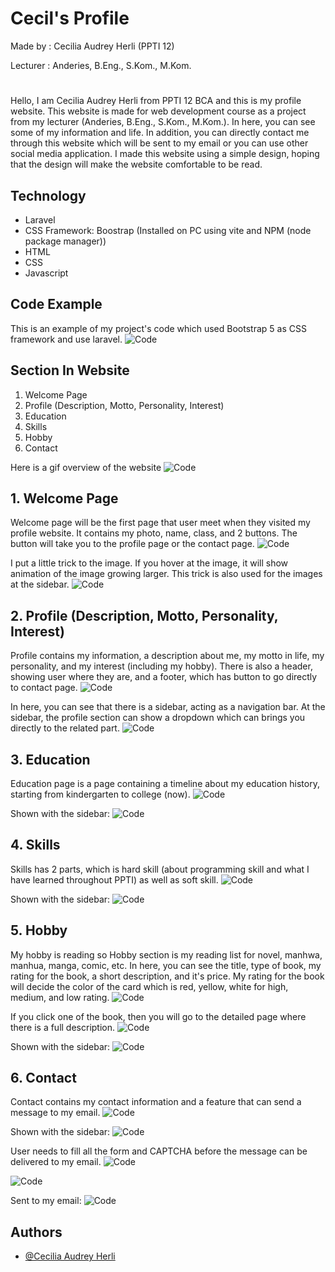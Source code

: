 
# Cecil's Profile
Made by     : Cecilia Audrey Herli (PPTI 12)

Lecturer    : Anderies, B.Eng., S.Kom., M.Kom.
#
Hello, I am Cecilia Audrey Herli from PPTI 12 BCA and this is my profile website. This website is made for web development course as a project from my lecturer (Anderies, B.Eng., S.Kom., M.Kom.). In here, you can see some of my information and life. In addition, you can directly contact me through this website which will be sent to my email or you can use other social media application. I made this website using a simple design, hoping that the design will make the website comfortable to be read.





##  Technology
- Laravel
- CSS Framework: Boostrap (Installed on PC using vite and NPM (node package manager))
- HTML
- CSS
- Javascript


## Code Example
This is an example of my project's code which used Bootstrap 5 as CSS framework and use laravel.
![Code](https://github.com/Caudrey/SL5_webprog/blob/main/WebsiteDocumentation/coding.jpg)


## Section In Website
1. Welcome Page
2. Profile (Description, Motto, Personality, Interest)
3. Education
4. Skills
5. Hobby
6. Contact

Here is a gif overview of the website
![Code](https://github.com/Caudrey/SL5_webprog/blob/main/WebsiteDocumentation/overview.gif)


## 1. Welcome Page
Welcome page will be the first page that user meet when they visited my profile website. It contains my photo, name, class, and 2 buttons. The button will take you to the profile page or the contact page. 
![Code](https://github.com/Caudrey/SL5_webprog/blob/main/WebsiteDocumentation/WelcomePage.png)

I put a little trick to the image. If you hover at the image, it will show animation of the image growing larger. This trick is also used for the images at the sidebar.
![Code](https://github.com/Caudrey/SL5_webprog/blob/main/WebsiteDocumentation/Trick.gif)



## 2. Profile  (Description, Motto, Personality, Interest)
Profile contains my information, a description about me, my motto in life, my personality, and my interest (including my hobby). There is also a header, showing user where they are, and a footer, which has button to go directly to contact page.
![Code](https://github.com/Caudrey/SL5_webprog/blob/main/WebsiteDocumentation/Profile.png)

In here, you can see that there is a sidebar, acting as a navigation bar. At the sidebar, the profile section can show a dropdown which can brings you directly to the related part. 
![Code](https://github.com/Caudrey/SL5_webprog/blob/main/WebsiteDocumentation/SideBar_Profile.png)



## 3. Education
Education page is a page containing a timeline about my education history, starting from kindergarten to college (now).
![Code](https://github.com/Caudrey/SL5_webprog/blob/main/WebsiteDocumentation/Education.png)

Shown with the sidebar:
![Code](https://github.com/Caudrey/SL5_webprog/blob/main/WebsiteDocumentation/SideBar_Education.png)


## 4. Skills
Skills has 2 parts, which is hard skill (about programming skill and what I have learned throughout PPTI) as well as soft skill. 
![Code](https://github.com/Caudrey/SL5_webprog/blob/main/WebsiteDocumentation/Skills.png)

Shown with the sidebar:
![Code](https://github.com/Caudrey/SL5_webprog/blob/main/WebsiteDocumentation/SideBar_Skills.png)


## 5. Hobby
My hobby is reading so Hobby section is my reading list for novel, manhwa, manhua, manga, comic, etc. In here, you can see the title, type of book, my rating for the book, a short description, and it's price. My rating for the book will decide the color of the card which is red, yellow, white for high, medium, and low rating.
![Code](https://github.com/Caudrey/SL5_webprog/blob/main/WebsiteDocumentation/Hobby.png)

If you click one of the book, then you will go to the detailed page where there is a full description. 
![Code](https://github.com/Caudrey/SL5_webprog/blob/main/WebsiteDocumentation/detail.png)

Shown with the sidebar:
![Code](https://github.com/Caudrey/SL5_webprog/blob/main/WebsiteDocumentation/SideBar_Hobby.png)


## 6. Contact
Contact contains my contact information and a feature that can send a message to my email.
![Code](https://github.com/Caudrey/SL5_webprog/blob/main/WebsiteDocumentation/Contact.png)

Shown with the sidebar:
![Code](https://github.com/Caudrey/SL5_webprog/blob/main/WebsiteDocumentation/SideBar_Contact.png)


User needs to fill all the form and CAPTCHA before the message can be delivered to my email.
![Code](https://github.com/Caudrey/SL5_webprog/blob/main/WebsiteDocumentation/Contact_Form_Filled.png)

![Code](https://github.com/Caudrey/SL5_webprog/blob/main/WebsiteDocumentation/CAPTCHA.png)

Sent to my email:
![Code](https://github.com/Caudrey/SL5_webprog/blob/main/WebsiteDocumentation/Email_Sent.png)



## Authors

- [@Cecilia Audrey Herli](https://github.com/Caudrey/)

